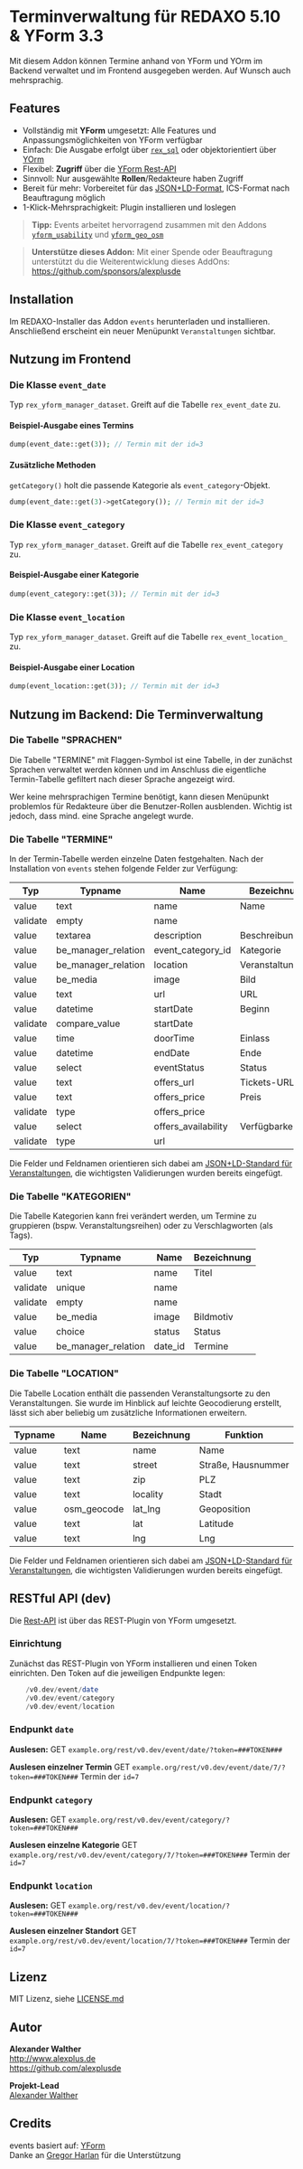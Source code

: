 # Terminverwaltung für REDAXO 5.10 & YForm 3.3

Mit diesem Addon können Termine anhand von YForm und YOrm im Backend verwaltet und im Frontend ausgegeben werden. Auf Wunsch auch mehrsprachig.

## Features

* Vollständig mit **YForm** umgesetzt: Alle Features und Anpassungsmöglichkeiten von YForm verfügbar
* Einfach: Die Ausgabe erfolgt über [`rex_sql`](https://redaxo.org/doku/master/datenbank-queries) oder objektorientiert über [YOrm](https://github.com/yakamara/redaxo_yform_docs/blob/master/de_de/yorm.md)
* Flexibel: **Zugriff** über die [YForm Rest-API](https://github.com/yakamara/redaxo_yform/blob/master/docs/plugins.md#restful-api-einf%C3%BChrung)
* Sinnvoll: Nur ausgewählte **Rollen**/Redakteure haben Zugriff
* Bereit für mehr: Vorbereitet für das [JSON+LD-Format](https://jsonld.com/event/), ICS-Format nach Beauftragung möglich
* 1-Klick-Mehrsprachigkeit: Plugin installieren und loslegen

> **Tipp:** Events arbeitet hervorragend zusammen mit den Addons [`yform_usability`](https://github.com/FriendsOfREDAXO/yform_usability/) und [`yform_geo_osm`](https://github.com/FriendsOfREDAXO/yform_geo_osm)

> **Unterstütze dieses Addon:** Mit einer Spende oder Beauftragung unterstützt du die Weiterentwicklung dieses AddOns: https://github.com/sponsors/alexplusde

## Installation

Im REDAXO-Installer das Addon `events` herunterladen und installieren. Anschließend erscheint ein neuer Menüpunkt `Veranstaltungen` sichtbar.

## Nutzung im Frontend

### Die Klasse `event_date`

Typ `rex_yform_manager_dataset`. Greift auf die Tabelle `rex_event_date` zu.

#### Beispiel-Ausgabe eines Termins

```php
dump(event_date::get(3)); // Termin mit der id=3
```

#### Zusätzliche Methoden

`getCategory()` holt die passende Kategorie als `event_category`-Objekt.

```php
dump(event_date::get(3)->getCategory()); // Termin mit der id=3
```

### Die Klasse `event_category`

Typ `rex_yform_manager_dataset`. Greift auf die Tabelle `rex_event_category` zu.

#### Beispiel-Ausgabe einer Kategorie

```php
dump(event_category::get(3)); // Termin mit der id=3
```

### Die Klasse `event_location`

Typ `rex_yform_manager_dataset`. Greift auf die Tabelle `rex_event_location_` zu.

#### Beispiel-Ausgabe einer Location

```php
dump(event_location::get(3)); // Termin mit der id=3
```

## Nutzung im Backend: Die Terminverwaltung

### Die Tabelle "SPRACHEN"

Die Tabelle "TERMINE" mit Flaggen-Symbol ist eine Tabelle, in der zunächst Sprachen verwaltet werden können und im Anschluss die eigentliche Termin-Tabelle gefiltert nach dieser Sprache angezeigt wird.

Wer keine mehrsprachigen Termine benötigt, kann diesen Menüpunkt problemlos für Redakteure über die Benutzer-Rollen ausblenden. Wichtig ist jedoch, dass mind. eine Sprache angelegt wurde.

### Die Tabelle "TERMINE"

In der Termin-Tabelle werden einzelne Daten festgehalten. Nach der Installation von `events` stehen folgende Felder zur Verfügung:

| Typ      | Typname             | Name                | Bezeichnung       |
|----------|---------------------|---------------------|-------------------|
| value    | text                | name                | Name              |
| validate | empty               | name                |                   |
| value    | textarea            | description         | Beschreibung      |
| value    | be_manager_relation | event_category_id   | Kategorie         |
| value    | be_manager_relation | location            | Veranstaltungsort |
| value    | be_media            | image               | Bild              |
| value    | text                | url                 | URL               |
| value    | datetime            | startDate           | Beginn            |
| validate | compare_value       | startDate           |                   |
| value    | time                | doorTime            | Einlass           |
| value    | datetime            | endDate             | Ende              |
| value    | select              | eventStatus         | Status            |
| value    | text                | offers_url          | Tickets-URL       |
| value    | text                | offers_price        | Preis             |
| validate | type                | offers_price        |                   |
| value    | select              | offers_availability | Verfügbarkeit     |
| validate | type                | url                 |                   |

Die Felder und Feldnamen orientieren sich dabei am [JSON+LD-Standard für Veranstaltungen](https://jsonld.com/event/), die wichtigsten Validierungen wurden bereits eingefügt.

### Die Tabelle "KATEGORIEN"

Die Tabelle Kategorien kann frei verändert werden, um Termine zu gruppieren (bspw. Veranstaltungsreihen) oder zu Verschlagworten (als Tags).

| Typ      | Typname             | Name    | Bezeichnung |
|----------|---------------------|---------|-------------|
| value    | text                | name    | Titel       |
| validate | unique              | name    |             |
| validate | empty               | name    |             |
| value    | be_media            | image   | Bildmotiv   |
| value    | choice              | status  | Status      |
| value    | be_manager_relation | date_id | Termine     |

### Die Tabelle "LOCATION"

Die Tabelle Location enthält die passenden Veranstaltungsorte zu den Veranstaltungen. Sie wurde im Hinblick auf leichte Geocodierung erstellt, lässt sich aber beliebig um zusätzliche Informationen erweitern.

| Typname | Name        | Bezeichnung | Funktion           |
|---------|-------------|-------------|--------------------|
| value   | text        | name        | Name               |
| value   | text        | street      | Straße, Hausnummer |
| value   | text        | zip         | PLZ                |
| value   | text        | locality    | Stadt              |
| value   | osm_geocode | lat_lng     | Geoposition        |
| value   | text        | lat         | Latitude           |
| value   | text        | lng         | Lng                |

Die Felder und Feldnamen orientieren sich dabei am [JSON+LD-Standard für Veranstaltungen](https://jsonld.com/event/), die wichtigsten Validierungen wurden bereits eingefügt.

## RESTful API (dev)

Die [Rest-API](https://github.com/yakamara/redaxo_yform/blob/master/docs/plugins.md#restful-api-einf%C3%BChrung) ist über das REST-Plugin von YForm umgesetzt.

### Einrichtung

Zunächst das REST-Plugin von YForm installieren und einen Token einrichten. Den Token auf die jeweiligen Endpunkte legen:

```php
    /v0.dev/event/date
    /v0.dev/event/category
    /v0.dev/event/location
```

### Endpunkt `date`

**Auslesen:** GET `example.org/rest/v0.dev/event/date/?token=###TOKEN###`

**Auslesen einzelner Termin**  GET `example.org/rest/v0.dev/event/date/7/?token=###TOKEN###` Termin  der `id=7`

### Endpunkt `category`

**Auslesen:** GET `example.org/rest/v0.dev/event/category/?token=###TOKEN###`

**Auslesen einzelne Kategorie**  GET `example.org/rest/v0.dev/event/category/7/?token=###TOKEN###` Termin  der `id=7`

### Endpunkt `location`

**Auslesen:** GET `example.org/rest/v0.dev/event/location/?token=###TOKEN###`

**Auslesen einzelner Standort**  GET `example.org/rest/v0.dev/event/location/7/?token=###TOKEN###` Termin  der `id=7`

## Lizenz

MIT Lizenz, siehe [LICENSE.md](https://github.com/alexplusde/events/blob/master/LICENSE.md)  

## Autor

**Alexander Walther**  
http://www.alexplus.de  
https://github.com/alexplusde  

**Projekt-Lead**  
[Alexander Walther](https://github.com/alexplusde)

## Credits

events basiert auf: [YForm](https://github.com/yakamara/redaxo_yform)  
Danke an [Gregor Harlan](https://github.com/gharlan) für die Unterstützung
